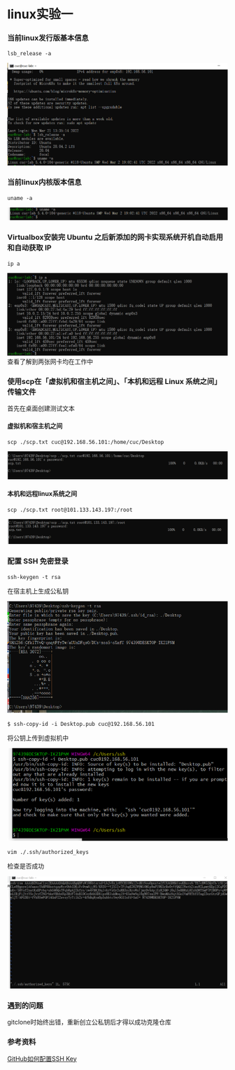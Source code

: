 # linux实验一

### 当前linux发行版基本信息

```
lsb_release -a
```

![](img/lsb_local.png)

### 当前linux内核版本信息

```
uname -a
```
![](img/uname_local.png) 

### Virtualbox安装完 Ubuntu 之后新添加的网卡实现系统开机自动启用和自动获取 IP

```
ip a
```

![](img/ip%20a.png)
查看了解到两张网卡均在工作中

### 使用scp在「虚拟机和宿主机之间」、「本机和远程 Linux 系统之间」传输文件

首先在桌面创建测试文本

#### 虚拟机和宿主机之间

```
scp ./scp.txt cuc@192.168.56.101:/home/cuc/Desktop
```
![](img/scp_vm.png)
#### 本机和远程linux系统之间

```
scp ./scp.txt root@101.133.143.197:/root
```

 ![](img/scp_aliyun.png)
### 配置 SSH 免密登录

```
ssh-keygen -t rsa
```

在宿主机上生成公私钥

![](img/rsa.png)

```
$ ssh-copy-id -i Desktop.pub cuc@192.168.56.101
```

将公钥上传到虚拟机中

![](img/ssh_to_vm.png)

```
vim ./.ssh/authorized_keys
```

检查是否成功

![](img/ssh_to_vm_check.png)

### 遇到的问题

gitclone时始终出错，重新创立公私钥后才得以成功克隆仓库

### 参考资料

[GitHub如何配置SSH Key](https://blog.csdn.net/u013778905/article/details/83501204)

